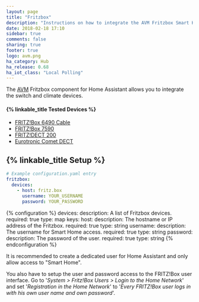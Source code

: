 ```yaml
---
layout: page
title: "Fritzbox"
description: "Instructions on how to integrate the AVM Fritzbox Smart Home components."
date: 2018-02-18 17:10
sidebar: true
comments: false
sharing: true
footer: true
logo: avm.png
ha_category: Hub
ha_release: 0.68
ha_iot_class: "Local Polling"
---
```


The [AVM](https://en.avm.de) Fritzbox component for Home Assistant allows you to integrate the switch and climate devices.

#### {% linkable_title Tested Devices %}

- [FRITZ!Box 6490 Cable](https://en.avm.de/products/fritzbox/fritzbox-6490-cable/)
- [FRITZ!Box 7590](https://en.avm.de/products/fritzbox/fritzbox-7590/)
- [FRITZ!DECT 200](https://en.avm.de/products/fritzdect/fritzdect-200/)
- [Eurotronic Comet DECT](https://eurotronic.org/produkte/elektronische-heizkoerperthermostate/sparmatic-comet/)


## {% linkable_title Setup %}

```yaml
# Example configuration.yaml entry
fritzbox:
  devices:
    - host: fritz.box
      username: YOUR_USERNAME
      password: YOUR_PASSWORD
```

{% configuration %}
devices:
  description: A list of Fritzbox devices.
  required: true
  type: map
  keys:
    host:
      description: The hostname or IP address of the Fritzbox.
      required: true
      type: string
    username:
      description: The username for Smart Home access.
      required: true
      type: string
    password:
      description: The password of the user.
      required: true
      type: string
{% endconfiguration %}

It is recommended to create a dedicated user for Home Assistant and only allow access to "Smart Home".

You also have to setup the user and password access to the FRITZ!Box user interface. 
Go to '*System > Fritz!Box Users > Login to the Home Network*' and set '*Registration in the Home Network*' to '*Every FRITZ!Box user logs in with his own user name and own password*'.
